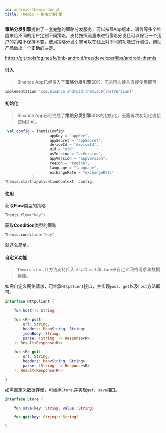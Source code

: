 ```yaml
---
id: android-themis-doc-zh
title: Themis - 策略分发引擎
---
```


**策略分发引擎**提供了一套完整的策略分发服务，可以按照App版本、语言等多个维度来给不同的用户定制不同策略，支持按照流量来进行策略分发且可以保证一个用户的策略不保持不变。使用策略分发引擎可以在线上对不同的功能进行测试，帮助产品做出一个正确的决定。

https://git.toolsfdg.net/fe/bnb-android/tree/developer/libs/android-themis

#### 引入

> Binance App已经引入了**策略分发引擎**SDK，无需再次接入直接使用即可。

```groovy
implementation 'com.binance.android:themis:${lastVersion}'
```

#### 初始化

> Binance App已经完成了**策略分发引擎**SDK的初始化，无需再次初始化直接使用即可。

```kotlin
 val config = ThemisConfig(
                    appKey = "appKey",
                    appSecret = "appSecret",
                    deviceId = "deviceId",
                    uid = "uid",
                    osVersion = "osVersion",
                    appVersion = "appVersion",
                    region = "region",
                    language = "language",
                    exchangeRate = "exchangeRate"
            )
Themis.start(applicationContext, config)
```

#### 使用

获取**Flow**类型的策略

```kotlin
Themis.flow("key")
```

获取**Condition**类型的策略

```kotlin
Themis.condition("key")
```

就这么简单。



#### 自定义功能

> `Themis.start()`方法支持传入`httpClient`和`store`来自定义网络请求和数据存储。

如需自定义网络请求，可继承`HttpClient`接口，并实现`post`、`get`以及`host`方法即可。

```kotlin
interface HttpClient {

    fun host(): String

    fun <R> post(
        url: String,
        headers: Map<String, String>,
        jsonBody: String,
        parse: (String) -> Response<R>
    ): Result<Response<R>>

    fun <R> get(
        url: String,
        headers: Map<String, String>,
        parse: (String) -> Response<R>
    ): Result<Response<R>>

}
```



如需自定义数据存储，可继承`Store`,并实现`get`、`save`接口。

```kotlin
interface Store {

    fun save(key: String, value: String)

    fun get(key: String): String?

}
```

